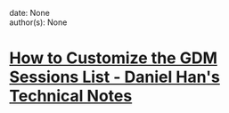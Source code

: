 
date: None  
author(s): None  

# [How to Customize the GDM Sessions List - Daniel Han's Technical Notes](https://sites.google.com/site/xiangyangsite/home/technical-tips/linux-unix/common-tips/how-to-customize-the-gdm-sessions-list)



